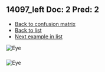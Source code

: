 ## 14097_left Doc: 2 Pred: 2
- [Back to confusion matrix](https://github.com/juliandewit/kaggle_retinopathy/blob/master/matrix.md)
- [Back to list](https://github.com/juliandewit/kaggle_retinopathy/blob/master/lists/22/list.md)
- [Next example in list](https://github.com/juliandewit/kaggle_retinopathy/blob/master/lists/22/14/14159_left.md)

![Eye](https://retinopaty.blob.core.windows.net/size1024/14097_left_2.jpeg)

### 

![Eye]()
